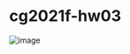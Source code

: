 # cg2021f-hw03
![image](https://user-images.githubusercontent.com/33050071/142375669-4562c3f3-4d4f-4d9f-ab02-82c23439fce1.png)
